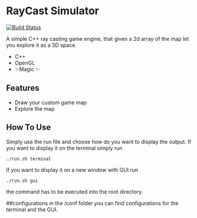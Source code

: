 # RayCast Simulator

[![Build Status](https://travis-ci.org/joemccann/dillinger.svg?branch=master)](https://travis-ci.org/joemccann/dillinger)

A simple C++ ray casting game engine, that given a 2d array of the map let you explore it as a 3D space.

- C++
- OpenGL
- ✨Magic ✨

## Features

- Draw your custom game map
- Explore the map

## How To Use

Simply use the run file and choose how do you want to display the output.
If you want to display it on the terminal simply run
```
./run.sh terminal
```
If you want to display it on a new window with GUI run
```
./run.sh gui
```
the command has to be executed into the root directory.

##configurations
in the /conf folder you can find configurations for the terminal and the GUI.

